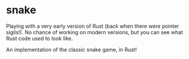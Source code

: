 snake
=====

Playing with a very early version of Rust (back when there were pointer sigils!). No chance of working on modern versions, but you can see what Rust code used to look like.

An implementation of the classic snake game, in Rust!
